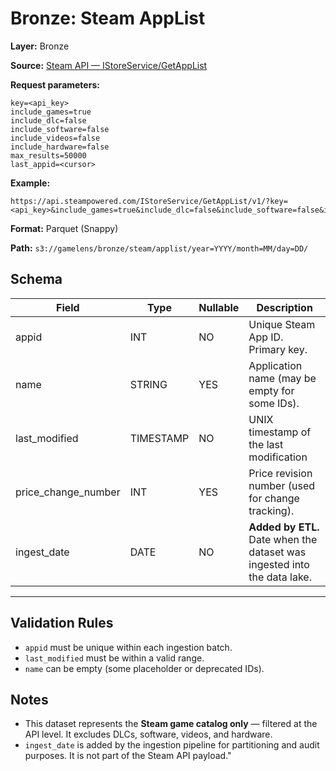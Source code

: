 # Bronze: Steam AppList

**Layer:** Bronze

**Source:** [Steam API — IStoreService/GetAppList](https://api.steampowered.com/IStoreService/GetAppList/v1/)

**Request parameters:**
```
key=<api_key>
include_games=true
include_dlc=false
include_software=false
include_videos=false
include_hardware=false
max_results=50000
last_appid=<cursor>
```

**Example:**
```
https://api.steampowered.com/IStoreService/GetAppList/v1/?key=<api_key>&include_games=true&include_dlc=false&include_software=false&include_videos=false&include_hardware=false&max_results=50000&last_appid=2805040
```

**Format:** Parquet (Snappy)

**Path:** `s3://gamelens/bronze/steam/applist/year=YYYY/month=MM/day=DD/`

## **Schema**

| Field                | Type        | Nullable | Description                                   |
|----------------------|------------|----------|-----------------------------------------------|
| appid                | INT        | NO       | Unique Steam App ID. Primary key.            |
| name                 | STRING     | YES      | Application name (may be empty for some IDs). |
| last_modified        | TIMESTAMP  | NO       | UNIX timestamp of the last modification|
| price_change_number  | INT        | YES      | Price revision number (used for change tracking). |
| ingest_date          | DATE       | NO       | **Added by ETL.** Date when the dataset was ingested into the data lake. |

---

## **Validation Rules**
- `appid` must be unique within each ingestion batch.
- `last_modified` must be within a valid range.
- `name` can be empty (some placeholder or deprecated IDs).

## **Notes**
- This dataset represents the **Steam game catalog only** — filtered at the API level. It excludes DLCs, software, videos, and hardware.
- `ingest_date` is added by the ingestion pipeline for partitioning and audit purposes. It is not part of the Steam API payload."
